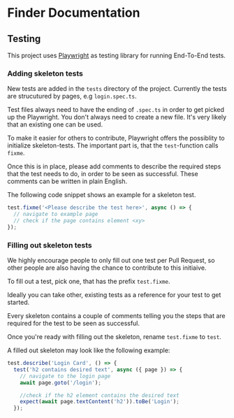 # Finder Documentation

## Testing

This project uses [Playwright](https://playwright.dev/) as testing library for running End-To-End tests.

### Adding skeleton tests

New tests are added in the `tests` directory of the project. Currently the tests are strucutured by pages, e.g `login.spec.ts`.

Test files always need to have the ending of `.spec.ts` in order to get picked up the Playwright. You don't always need to create a new file. It's very likely that an existing one can be used.

To make it easier for others to contribute, Playwright offers the possiblity to initialize skeleton-tests. The important part is, that the `test`-function calls `fixme`.

Once this is in place, please add comments to describe the required steps that the test needs to do, in order to be seen as successful. These comments can be written in plain English.

The following code snippet shows an example for a skeleton test.

```ts
test.fixme('<Please describe the test here>', async () => {
  // navigate to example page
  // check if the page contains element <xy>
});
```

### Filling out skeleton tests

We highly encourage people to only fill out one test per Pull Request, so other people are also having the chance to contribute to this initiaive.

To fill out a test, pick one, that has the prefix `test.fixme`.

Ideally you can take other, existing tests as a reference for your test to get started.

Every skeleton contains a couple of comments telling you the steps that are required for the test to be seen as successful.

Once you're ready with filling out the skeleton, rename `test.fixme` to `test`.

A filled out skeleton may look like the following example:

```ts
test.describe('Login Card', () => {
  test('h2 contains desired text', async ({ page }) => {
    // navigate to the login page
    await page.goto('/login');

    //check if the h2 element contains the desired text
    expect(await page.textContent('h2')).toBe('Login');
  });
```
